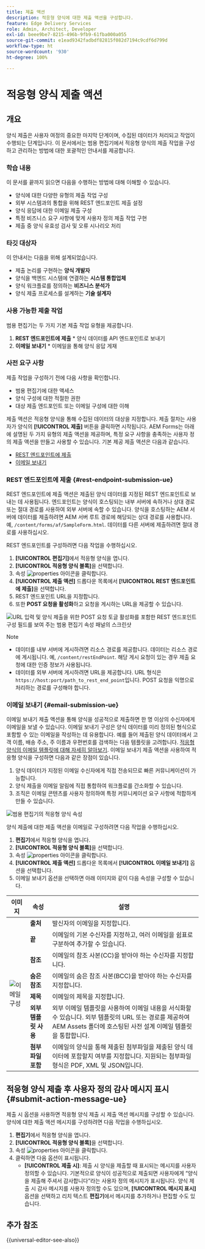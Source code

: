 ```yaml
---
title: 제출 액션
description: 적응형 양식에 대한 제출 액션을 구성합니다.
feature: Edge Delivery Services
role: Admin, Architect, Developer
exl-id: beee9be7-8215-496b-9fb9-61fba000a055
source-git-commit: e1ead9342fadbdf82815f082d7194c9cdf6d799d
workflow-type: ht
source-wordcount: '930'
ht-degree: 100%

---
```


# 적응형 양식 제출 액션

## 개요

양식 제출은 사용자 여정의 중요한 마지막 단계이며, 수집된 데이터가 처리되고 작업이 수행되는 단계입니다. 이 문서에서는 범용 편집기에서 적응형 양식의 제출 작업을 구성하고 관리하는 방법에 대한 포괄적인 안내서를 제공합니다.

### 학습 내용

이 문서를 끝까지 읽으면 다음을 수행하는 방법에 대해 이해할 수 있습니다.

* 양식에 대한 다양한 유형의 제출 작업 구성
* 외부 시스템과의 통합을 위해 REST 엔드포인트 제출 설정
* 양식 응답에 대한 이메일 제출 구성
* 특정 비즈니스 요구 사항에 맞게 사용자 정의 제출 작업 구현
* 제출 중 양식 유효성 검사 및 오류 시나리오 처리

### 타깃 대상자

이 안내서는 다음을 위해 설계되었습니다.

* 제출 논리를 구현하는 **양식 개발자**
* 양식을 백엔드 시스템에 연결하는 **시스템 통합업체**
* 양식 워크플로를 정의하는 **비즈니스 분석가**
* 양식 제출 프로세스를 설계하는 **기술 설계자**

### 사용 가능한 제출 작업

범용 편집기는 두 가지 기본 제출 작업 유형을 제공합니다.

1. **REST 엔드포인트에 제출** * 양식 데이터를 API 엔드포인트로 보내기
2. **이메일 보내기** * 이메일을 통해 양식 응답 게재

### 사전 요구 사항

제출 작업을 구성하기 전에 다음 사항을 확인합니다.

* 범용 편집기에 대한 액세스
* 양식 구성에 대한 적절한 권한
* 대상 제출 엔드포인트 또는 이메일 구성에 대한 이해

제출 액션은 적응형 양식을 통해 수집된 데이터의 대상을 지정합니다. 제출 절차는 사용자가 양식의 **[!UICONTROL 제출]** 버튼을 클릭하면 시작됩니다. AEM Forms는 아래에 설명된 두 가지 유형의 제출 액션을 제공하며, 특정 요구 사항을 충족하는 사용자 정의 제출 액션을 만들고 사용할 수 있습니다. 기본 제공 제출 액션은 다음과 같습니다.

<!--To define a Submit Action for an Adaptive Form, you use the Properties dialog of the **Adaptive Form block** in the **Editor**-->

* [REST 엔드포인트에 제출](#rest-endpoint-submission-ue)
* [이메일 보내기](#email-submission-ue)


### REST 엔드포인트에 제출 {#rest-endpoint-submission-ue}

REST 엔드포인트에 제출 액션은 제출된 양식 데이터를 지정된 REST 엔드포인트로 보내는 데 사용됩니다. 엔드포인트는 양식이 호스팅되는 내부 서버에 속하거나 상대 경로 또는 절대 경로를 사용하여 외부 서버에 속할 수 있습니다. 양식을 호스팅하는 AEM 서버에 데이터를 제출하려면 AEM 서버 루트 경로에 해당되는 상대 경로를 사용합니다. 예, `/content/forms/af/SampleForm.html`. 데이터를 다른 서버에 제출하려면 절대 경로를 사용하십시오.

<!--Configuring the Submit Action to REST Endpoint for Adaptive Forms offers several benefits such as:  
* It facilitates seamless integration of form data with external systems and services via RESTful APIs.  
* Offers flexibility in managing data submissions from Adaptive Forms, accommodating dynamic and complex data structures.  
* Allows dynamic mapping of form fields to parameters within the REST endpoint URL, enabling adaptable and customizable data submissions.
-->



REST 엔드포인트를 구성하려면 다음 작업을 수행하십시오.

1. **[!UICONTROL 편집기]**&#x200B;에서 적응형 양식을 엽니다.
1. **[!UICONTROL 적응형 양식 블록]**&#x200B;을 선택합니다.
1. 속성 ![properties](/help/forms/assets/Smock_Properties_18_N.svg) 아이콘을 클릭합니다.
1. **[!UICONTROL 제출 액션]** 드롭다운 목록에서 **[!UICONTROL REST 엔드포인트에 제출]**&#x200B;을 선택합니다.
1. REST 엔드포인트 URL을 지정합니다.
1. 또한 **POST 요청을 활성화**&#x200B;하고 요청을 게시하는 URL을 제공할 수 있습니다.

![URL 입력 및 양식 제출을 위한 POST 요청 토글 활성화를 포함한 REST 엔드포인트 구성 필드를 보여 주는 범용 편집기 속성 패널의 스크린샷](/help/forms/assets/enable-post-request-ue.png)

>[!NOTE]
>
> * 데이터를 내부 서버에 게시하려면 리소스 경로를 제공합니다. 데이터는 리소스 경로에 게시됩니다. 예, `/content/restEndPoint`. 해당 게시 요청이 있는 경우 제출 요청에 대한 인증 정보가 사용됩니다.
> * 데이터를 외부 서버에 게시하려면 URL을 제공합니다. URL 형식은 `https://host:port/path_to_rest_end_point`입니다. POST 요청을 익명으로 처리하는 경로를 구성해야 합니다.

### 이메일 보내기 {#email-submission-ue}

이메일 보내기 제출 액션을 통해 양식을 성공적으로 제출하면 한 명 이상의 수신자에게 이메일을 보낼 수 있습니다. 이메일 보내기 구성은 양식 데이터를 미리 정의된 형식으로 포함할 수 있는 이메일을 작성하는 데 유용합니다. 예를 들어 제출된 양식 데이터에서 고객 이름, 배송 주소, 주 이름과 우편번호를 검색하는 다음 템플릿을 고려합니다. [적응형 양식의 이메일 템플릿에 대해 자세히 알아보기](/help/forms/html-email-templates-in-adaptive-forms.md). 이메일 보내기 제출 액션을 사용하여 적응형 양식을 구성하면 다음과 같은 장점이 있습니다.

1. 양식 데이터가 지정된 이메일 수신자에게 직접 전송되므로 빠른 커뮤니케이션이 가능합니다.
1. 양식 제출을 이메일 알림에 직접 통합하여 워크플로를 간소화할 수 있습니다.
1. 조직은 이메일 콘텐츠를 사용자 정의하여 특정 커뮤니케이션 요구 사항에 적합하게 만들 수 있습니다.

![범용 편집기의 적응형 양식 속성](/help/forms/assets/submit-actions-ue.png)


양식 제출에 대한 제출 액션을 이메일로 구성하려면 다음 작업을 수행하십시오.

1. **편집기**&#x200B;에서 적응형 양식을 엽니다.
1. **[!UICONTROL 적응형 양식 블록]**&#x200B;을 선택합니다.
1. 속성 ![properties](/help/forms/assets/Smock_Properties_18_N.svg) 아이콘을 클릭합니다.
1. **[!UICONTROL 제출 액션]** 드롭다운 목록에서 **[!UICONTROL 이메일 보내기]** 옵션을 선택합니다.
1. 이메일 보내기 옵션을 선택하면 아래 이미지와 같이 다음 속성을 구성할 수 있습니다.

<table>
  <thead>
    <tr>
      <th>이미지</th>
      <th>속성</th>
      <th>설명</th>
    </tr>
  </thead>
  <tbody>
    <tr>
    <td rowspan="7"><img src="/help/forms/assets/email-config-ue.png" alt="이메일 구성"></td> 
    <td><b>출처</td>
    <td>발신자의 이메일을 지정합니다.</td>
    </tr>
    <tr>
      <td><b>끝</td>
      <td>이메일의 기본 수신자를 지정하고, 여러 이메일을 쉼표로 구분하여 추가할 수 있습니다.</td>
    </tr>
    <tr>
      <td><b>참조</td>
      <td>이메일의 참조 사본(CC)을 받아야 하는 수신자를 지정합니다.</td>
    </tr>
    <tr>
      <td><b>숨은 참조</td>
      <td>이메일의 숨은 참조 사본(BCC)을 받아야 하는 수신자를 지정합니다.</td>
    </tr>
    <tr>
      <td><b>제목</td>
      <td>이메일의 제목을 지정합니다.</td>
    </tr>
    <tr>
      <td><b>외부 템플릿 사용</td>
      <td>외부 이메일 템플릿을 사용하여 이메일 내용을 서식화할 수 있습니다. 외부 템플릿의 URL 또는 경로를 제공하여 AEM Assets 폴더에 호스팅된 사전 설계 이메일 템플릿을 통합합니다.</td>
    </tr>
    <tr>
      <td><b>첨부파일 포함</td>
      <td>이메일의 양식을 통해 제출된 첨부파일을 제출된 양식 데이터에 포함할지 여부를 지정합니다. 지원되는 첨부파일 형식은 PDF, XML 및 JSON입니다.</td>
    </tr>
  </tbody>
</table>






<!--
        
        * **From**: The email address of the sender.
        * **To**: Specify the primary recipients of the email, multiple email addresses can be added, separated by commas.
        * **CC**: Specify the recipients who should receive a carbon copy (CC) of the email.
        * **BCC**: Specify the recipients who should receive a blind carbon copy (BCC) of the email.
        * **Subject**: Specify the subject line of the email.
        * **Use External Template**: Enables the use of an external email template for formatting the email content. Provide the URL or path to the External template path to integrate a pre-designed email template hosted in your AEM Assets folder.
        * **Include Attachment**: Specifies whether the submitted form data should include an attachment submitted through the form in the email.

    ![Screenshot of the Universal Editor email configuration panel showing fields for From, To, CC, BCC, Subject, and options for external templates and attachments](/help/forms/assets/email-config-ue.png)

-->

## 적응형 양식 제출 후 사용자 정의 감사 메시지 표시 {#submit-action-message-ue}

제출 시 옵션을 사용하면 적응형 양식 제출 시 제출 액션 메시지를 구성할 수 있습니다. 양식에 대한 제출 액션 메시지를 구성하려면 다음 작업을 수행하십시오.

1. **편집기**&#x200B;에서 적응형 양식을 엽니다.
1. **[!UICONTROL 적응형 양식 블록]**&#x200B;을 선택합니다.
1. 속성 ![properties](/help/forms/assets/Smock_Properties_18_N.svg) 아이콘을 클릭합니다.
1. 클릭하면 다음 옵션이 표시됩니다.
   * **[!UICONTROL 제출 시]**: 제출 시 양식을 제출할 때 표시되는 메시지를 사용자 정의할 수 있습니다. 기본적으로 양식이 성공적으로 제출되면 사용자에게 “양식을 제출해 주셔서 감사합니다”라는 사용자 정의 메시지가 표시됩니다.
양식 제출 시 감사 메시지를 사용자 정의할 수도 있으며, **[!UICONTROL 메시지 표시]** 옵션을 선택하고 리치 텍스트 **편집기**&#x200B;에서 메시지를 추가하거나 편집할 수도 있습니다.


## 추가 참조

{{universal-editor-see-also}}

